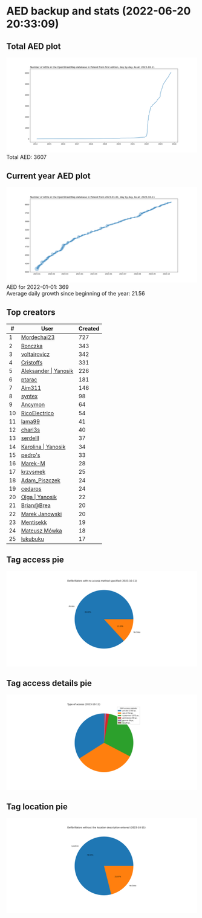 # AED backup and stats (2022-06-20 20:33:09)


## Total AED plot
![](report_data/total_aed.svg)
Total AED: 3607

## Current year AED plot
![](report_data/current_year_aed.svg)\
AED for 2022-01-01: 369\
Average daily growth since beginning of the year: 21.56

## Top creators
| # | User | Created |
| ------------- | ------------- | ------------- |
| 1 | [Mordechai23](<https://www.openstreetmap.org/user/Mordechai23>) | 727 |
| 2 | [Ronczka](<https://www.openstreetmap.org/user/Ronczka>) | 343 |
| 3 | [voltairovicz](<https://www.openstreetmap.org/user/voltairovicz>) | 342 |
| 4 | [Cristoffs](<https://www.openstreetmap.org/user/Cristoffs>) | 331 |
| 5 | [Aleksander &#124; Yanosik](<https://www.openstreetmap.org/user/Aleksander &#124; Yanosik>) | 226 |
| 6 | [ptarac](<https://www.openstreetmap.org/user/ptarac>) | 181 |
| 7 | [Aim311](<https://www.openstreetmap.org/user/Aim311>) | 146 |
| 8 | [syntex](<https://www.openstreetmap.org/user/syntex>) | 98 |
| 9 | [Ancymon](<https://www.openstreetmap.org/user/Ancymon>) | 64 |
| 10 | [RicoElectrico](<https://www.openstreetmap.org/user/RicoElectrico>) | 54 |
| 11 | [lama99](<https://www.openstreetmap.org/user/lama99>) | 41 |
| 12 | [charl3s](<https://www.openstreetmap.org/user/charl3s>) | 40 |
| 13 | [serdelll](<https://www.openstreetmap.org/user/serdelll>) | 37 |
| 14 | [Karolina &#124; Yanosik](<https://www.openstreetmap.org/user/Karolina &#124; Yanosik>) | 34 |
| 15 | [pedro's](<https://www.openstreetmap.org/user/pedro's>) | 33 |
| 16 | [Marek-M](<https://www.openstreetmap.org/user/Marek-M>) | 28 |
| 17 | [krzysmek](<https://www.openstreetmap.org/user/krzysmek>) | 25 |
| 18 | [Adam_Piszczek](<https://www.openstreetmap.org/user/Adam_Piszczek>) | 24 |
| 19 | [cedaros](<https://www.openstreetmap.org/user/cedaros>) | 24 |
| 20 | [Olga &#124; Yanosik](<https://www.openstreetmap.org/user/Olga &#124; Yanosik>) | 22 |
| 21 | [Brian@Brea](<https://www.openstreetmap.org/user/Brian@Brea>) | 20 |
| 22 | [Marek Janowski](<https://www.openstreetmap.org/user/Marek Janowski>) | 20 |
| 23 | [Mentisekk](<https://www.openstreetmap.org/user/Mentisekk>) | 19 |
| 24 | [Mateusz Mówka](<https://www.openstreetmap.org/user/Mateusz Mówka>) | 18 |
| 25 | [lukubuku](<https://www.openstreetmap.org/user/lukubuku>) | 17 |

## Tag access pie
![](report_data/tag_access.svg)

## Tag access details pie
![](report_data/tag_access_details.svg)

## Tag location pie
![](report_data/tag_location.svg)

